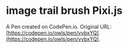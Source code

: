 # image trail brush Pixi.js

A Pen created on CodePen.io. Original URL: [https://codepen.io/owls/pen/vvbxYQ](https://codepen.io/owls/pen/vvbxYQ).

